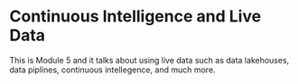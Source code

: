 # Continuous Intelligence and Live Data
This is Module 5 and it talks about using live data such as data lakehouses, data piplines, continuous intellegence, and much more.

